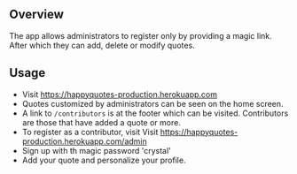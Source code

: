 ## Overview
The app allows administrators to register only by providing a magic link. After which they can add, delete or modify quotes.


## Usage
* Visit https://happyquotes-production.herokuapp.com
* Quotes customized by administrators can be seen on the home screen.
* A link to ```/contributors``` is at the footer which can be visited. Contributors are those that have added a quote or more.
* To register as a contributor, visit Visit https://happyquotes-production.herokuapp.com/admin
* Sign up with th magic password 'crystal'
* Add your quote and personalize your profile.
